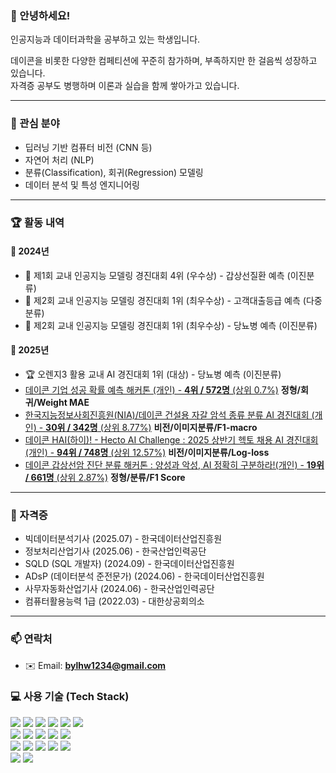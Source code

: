 ### 👋 안녕하세요!
인공지능과 데이터과학을 공부하고 있는 학생입니다.

데이콘을 비롯한 다양한 컴페티션에 꾸준히 참가하며, 부족하지만 한 걸음씩 성장하고 있습니다.  
자격증 공부도 병행하며 이론과 실습을 함께 쌓아가고 있습니다.

---

### 📝 관심 분야
-  딥러닝 기반 컴퓨터 비전 (CNN 등)
-  자연어 처리 (NLP)
-  분류(Classification), 회귀(Regression) 모델링
-  데이터 분석 및 특성 엔지니어링

---

### 🏆 활동 내역

#### 📅 2024년
- 🥉 제1회 교내 인공지능 모델링 경진대회 4위 (우수상) - 갑상선질환 예측 (이진분류)
- 🥇 제2회 교내 인공지능 모델링 경진대회 1위 (최우수상) - 고객대출등급 예측 (다중분류)
- 🥇 제2회 교내 인공지능 모델링 경진대회 1위 (최우수상) - 당뇨병 예측 (이진분류)

#### 📅 2025년
- 🏆 오렌지3 활용 교내 AI 경진대회 1위 (대상) - 당뇨병 예측 (이진분류)
-  [데이콘 기업 성공 확률 예측 해커톤 (개인) - **4위 / 572명** (상위 0.7%)](https://dacon.io/competitions/official/236475/leaderboard)
  **정형/회귀/Weight MAE**
-  [한국지능정보사회진흥원(NIA)/데이콘 건설용 자갈 암석 종류 분류 AI 경진대회 (개인) - **30위 / 342명** (상위 8.77%)](https://dacon.io/competitions/official/236471/leaderboard)
  **비전/이미지분류/F1-macro**
-  [데이콘 HAI(하이)! - Hecto AI Challenge : 2025 상반기 헥토 채용 AI 경진대회 (개인) - **94위 / 748명** (상위 12.57%)](https://dacon.io/competitions/official/236493/leaderboard)
  **비전/이미지분류/Log-loss**
-  [데이콘 갑상선암 진단 분류 해커톤 : 양성과 악성, AI 정확히 구분하라!(개인) - **19위 / 661명** (상위 2.87%)](https://dacon.io/competitions/official/236488/leaderboard)
   **정형/분류/F1 Score** 
---

### 📜 자격증
-  빅데이터분석기사 (2025.07) - 한국데이터산업진흥원
-  정보처리산업기사 (2025.06) - 한국산업인력공단
-  SQLD (SQL 개발자) (2024.09) - 한국데이터산업진흥원
-  ADsP (데이터분석 준전문가) (2024.06) - 한국데이터산업진흥원
-  사무자동화산업기사 (2024.06) - 한국산업인력공단
-  컴퓨터활용능력 1급 (2022.03) - 대한상공회의소

---

### 📫 연락처
- ✉️ Email: **bylhw1234@gmail.com**

### 💻 사용 기술 (Tech Stack)

<div align="left">
  <!-- Python & Data Science -->
  <img src="https://img.shields.io/badge/Python-3776AB?style=flat-square&logo=python&logoColor=white" />
  <img src="https://img.shields.io/badge/Pandas-150458?style=flat-square&logo=pandas&logoColor=white" />
  <img src="https://img.shields.io/badge/Numpy-013243?style=flat-square&logo=numpy&logoColor=white" />
  <img src="https://img.shields.io/badge/Scikit--Learn-F7931E?style=flat-square&logo=scikit-learn&logoColor=white" />
  <img src="https://img.shields.io/badge/Matplotlib-11557C?style=flat-square&logo=plotly&logoColor=white" />
  <img src="https://img.shields.io/badge/Seaborn-3776AB?style=flat-square&logo=python&logoColor=white" />

  <br/>

  <!-- ML/DL Libraries -->
  <img src="https://img.shields.io/badge/PyTorch-EE4C2C?style=flat-square&logo=pytorch&logoColor=white" />
  <img src="https://img.shields.io/badge/TensorFlow-FF6F00?style=flat-square&logo=tensorflow&logoColor=white" />
  <img src="https://img.shields.io/badge/LightGBM-00B200?style=flat-square&logo=lightgbm&logoColor=white" />
  <img src="https://img.shields.io/badge/XGBoost-FF6600?style=flat-square&logo=xgboost&logoColor=white" />
  <img src="https://img.shields.io/badge/CatBoost-9A1C1C?style=flat-square&logo=catboost&logoColor=white" />

  <br/>

  <!-- Tools -->
  <img src="https://img.shields.io/badge/VSCode-007ACC?style=flat-square&logo=visualstudiocode&logoColor=white" />
  <img src="https://img.shields.io/badge/Colab-F9AB00?style=flat-square&logo=googlecolab&logoColor=white" />
  <img src="https://img.shields.io/badge/Jupyter-F37626?style=flat-square&logo=jupyter&logoColor=white" />
  <img src="https://img.shields.io/badge/Git-F05032?style=flat-square&logo=git&logoColor=white" />
  <img src="https://img.shields.io/badge/GitHub-181717?style=flat-square&logo=github&logoColor=white" />

  <br/>

  <!-- Programming Languages -->
  <img src="https://img.shields.io/badge/C-A8B9CC?style=flat-square&logo=c&logoColor=white" />
  <img src="https://img.shields.io/badge/Java-007396?style=flat-square&logo=java&logoColor=white" />
</div>
